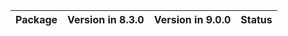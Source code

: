 <!-- markdown-link-check-disable -->

| Package   | Version in 8.3.0   | Version in 9.0.0   | Status   |
|-----------|--------------------|--------------------|----------|